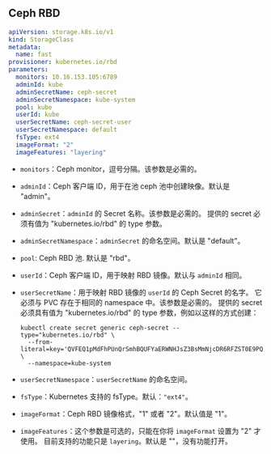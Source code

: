 ## Ceph RBD

```yaml
apiVersion: storage.k8s.io/v1
kind: StorageClass
metadata:
  name: fast
provisioner: kubernetes.io/rbd
parameters:
  monitors: 10.16.153.105:6789
  adminId: kube
  adminSecretName: ceph-secret
  adminSecretNamespace: kube-system
  pool: kube
  userId: kube
  userSecretName: ceph-secret-user
  userSecretNamespace: default
  fsType: ext4
  imageFormat: "2"
  imageFeatures: "layering"
```

- `monitors`：Ceph monitor，逗号分隔。该参数是必需的。

- `adminId`：Ceph 客户端 ID，用于在池 ceph 池中创建映像。默认是 "admin"。

- `adminSecret`：`adminId` 的 Secret 名称。该参数是必需的。 提供的 secret 必须有值为 "kubernetes.io/rbd" 的 type 参数。

- `adminSecretNamespace`：`adminSecret` 的命名空间。默认是 "default"。

- `pool`: Ceph RBD 池. 默认是 "rbd"。

- `userId`：Ceph 客户端 ID，用于映射 RBD 镜像。默认与 `adminId` 相同。

- `userSecretName`：用于映射 RBD 镜像的 `userId` 的 Ceph Secret 的名字。 它必须与 PVC 存在于相同的 namespace 中。该参数是必需的。 提供的 secret 必须具有值为 "kubernetes.io/rbd" 的 type 参数，例如以这样的方式创建：
  
    ```shell
    kubectl create secret generic ceph-secret --type="kubernetes.io/rbd" \
      --from-literal=key='QVFEQ1pMdFhPUnQrSmhBQUFYaERWNHJsZ3BsMmNjcDR6RFZST0E9PQ==' \
      --namespace=kube-system
    ```

- `userSecretNamespace`：`userSecretName` 的命名空间。

- `fsType`：Kubernetes 支持的 fsType。默认：`"ext4"`。

- `imageFormat`：Ceph RBD 镜像格式，"1" 或者 "2"。默认值是 "1"。

- `imageFeatures`：这个参数是可选的，只能在你将 `imageFormat` 设置为 "2" 才使用。 目前支持的功能只是 `layering`。默认是 ""，没有功能打开。